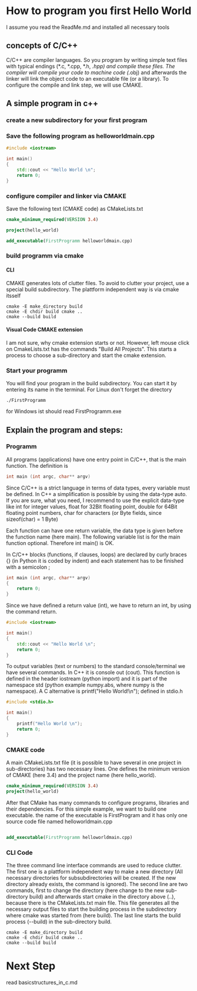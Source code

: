 # How to program you first Hello World
I assume you read the ReadMe.md and installed all necessary tools

## concepts of C/C++
C/C++ are compiler languages. So you program by writing simple text files with typical endings (*.c, *.cpp, *.h, *.hpp) and
compile these files. The compiler will compile your code to machine code (*.obj) and afterwards the linker will link the object code 
to an executable file (or a library). To configure the compile and link step, we will use CMAKE.

## A simple program in c++

### create a new subdirectory for your first program

### Save the following program as helloworldmain.cpp

```C++
#include <iostream>

int main()
{
    std::cout << "Hello World \n"; 
    return 0;
}
```

### configure compiler and linker via CMAKE

Save the following text (CMAKE code) as CMakeLists.txt
```CMAKE
cmake_minimum_required(VERSION 3.4)

project(hello_world)

add_executable(FirstProgramm helloworldmain.cpp)
```

### build programm via cmake

#### CLI
CMAKE generates lots of clutter files. To avoid to clutter your project, use a special build subdirectory.
The plattform independent way is via cmake itsself

```Shell
cmake -E make_directory build
cmake -E chdir build cmake .. 
cmake --build build 
```

#### Visual Code CMAKE extension
I am not sure, why cmake extension starts or not. However, left mouse click on CmakeLists.txt 
has the commands "Build All Projects". This starts a process to choose a sub-directory and start the cmake extension.


### Start your programm
You will find your program in the build subdirectory. You can start it by entering its name in the terminal. For Linux don't forget the directory
```Shell
./FirstProgramm
```
for Windows ist should read FirstProgramm.exe

## Explain the program and steps:

### Programm
All programs (applications) have one entry point in C/C++, that is the main function. The definition is
```C++
int main (int argc, char** argv)
```
Since C/C++ is a strict language in terms of data types, every variable must be defined. In C++ a simplification is possible by using the data-type auto. If you are sure, what you need, I recommend to use the explicit data-type like int for integer values, float for 32Bit floating point, double for 64Bit floating point numbers, char for characters (or Byte fields, since sizeof(char) = 1 Byte)

Each function can have one return variable, the data type is given before the function name (here main). The following variable list is for the main function optional. Therefore int main() is OK.

In C/C++ blocks (functions, if clauses, loops) are declared by curly braces {} (in Python it is coded by indent) and each statement has to be finished with a semicolon ;
```C++
int main (int argc, char** argv)
{
    return 0;
}
```
Since we have defined a return value (int), we have to return an int, by using the command return.

```C++
#include <iostream>

int main()
{
    std::cout << "Hello World \n"; 
    return 0;
}
```
To output variables (text or numbers) to the standard console/terminal we have several commands. In C++ it is console out (cout). This function is defined in the header iostream (python import) and it is part of the namespace std (python example numpy.abs, where numpy is the namespace). A C alternative is printf("Hello World!\n"); defined in stdio.h 
```C
#include <stdio.h>

int main()
{
    printf("Hello World \n"); 
    return 0;
}
```
### CMAKE code
A main CMakeLists.txt file (it is possible to have several in one project in sub-directories) has two necessary lines. One defines the minimum version of CMAKE (here 3.4) and the project name (here hello_world).
```CMAKE
cmake_minimum_required(VERSION 3.4)
project(hello_world)
```
After that CMake has many commands to configure programs, libraries and their dependencies. For this simple example, we want to build one executable. the name of the executable is FirstProgram and it has only one source code file named helloworldmain.cpp
```CMAKE

add_executable(FirstProgramm helloworldmain.cpp)
```
### CLI Code
The three command line interface commands are used to reduce clutter. 
The first one is a plattform independent way to make a new directory (All necessary directories for subsubdirectories will be created. If the new directory already exists, the command is ignored). The second line are two commands, first to change the directory (here change to the new sub-directory build) and afterwards start cmake in the directory above (..), because there is the CMakeLists.txt main file. This file generates all the necessary output files to start the building process in the subdirectory where cmake was started from (here build). The last line starts the build process (--build) in the sub-directory build.
```Shell
cmake -E make_directory build
cmake -E chdir build cmake .. 
cmake --build build 
```

# Next Step

read basicstructures_in_c.md

